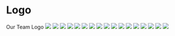 # Logo
Our Team Logo
<img src = "Perfect Paradox 8400.png">
<img src = "Perfect Paradox 8400 No Text.png">
<img src = "Perfect Paradox 8400 No Lightning.png">
<img src = "Perfect Paradox 8400 No Lightning No Text.png">
<img src = "Perfect Paradox 8400 In Box.png">
<img src = "Perfect Paradox 8400 In Box No Text.png">
<img src = "Perfect Paradox 8400 Original.png">
<img src = "Perfect Paradox 8400 Original No Text.png">
<img src = "Perfect Paradox 8400 Original No Lightning.png">
<img src = "Perfect Paradox 8400 Original No Lightning No Text.png">
<img src = "Perfect Paradox 8400 Original In Box.png">
<img src = "Perfect Paradox 8400 Original No Text In Box.png">
<img src = "Perfect Paradox 8400 Simple With Background.png">
<img src = "Perfect Paradox 8400 Simple.png">
<img src = "Perfect Paradox 8400 Outline.png">
<img src = "Perfect Paradox 8400 Old.png">
<img src = "Perfect Paradox 8400 Old No Text.png">

